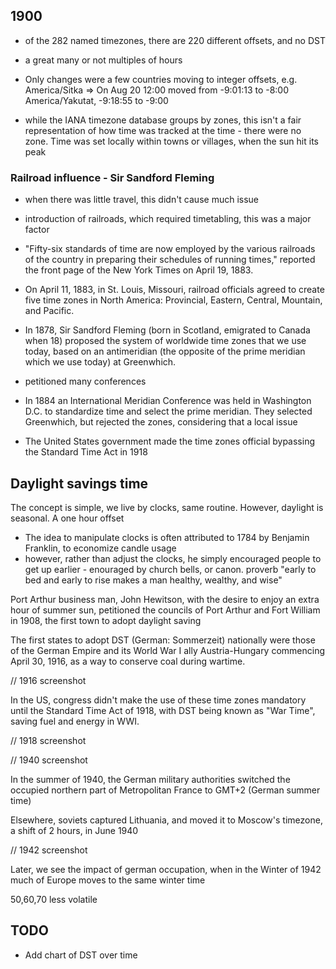 ## 1900

- of the 282 named timezones, there are 220 different offsets, and no DST
- a great many or not multiples of hours

- Only changes were a few countries moving to integer offsets,
  e.g. America/Sitka => On Aug 20 12:00 moved from -9:01:13 to -8:00
  America/Yakutat, -9:18:55 to -9:00

- while the IANA timezone database groups by zones, this isn't a fair representation of
  how time was tracked at the time - there were no zone. Time was set locally within towns or villages, when the sun hit its peak

### Railroad influence - Sir Sandford Fleming

- when there was little travel, this didn't cause much issue
- introduction of railroads, which required timetabling, this was a major factor

- "Fifty-six standards of time are now employed by the various railroads of the country in preparing their schedules of running times," reported the front page of the New York Times on April 19, 1883.

- On April 11, 1883, in St. Louis, Missouri, railroad officials agreed to create five time zones in North America: Provincial, Eastern, Central, Mountain, and Pacific.

- In 1878, Sir Sandford Fleming (born in Scotland, emigrated to Canada when 18) proposed the system of worldwide time zones that we use today, based on an antimeridian (the opposite of the prime meridian which we use today) at Greenwhich.

- petitioned many conferences

- In 1884 an International Meridian Conference was held in Washington D.C. to standardize time and select the prime meridian. They selected Greenwhich, but rejected the zones, considering that a local issue

- The United States government made the time zones official bypassing the Standard Time Act in 1918

## Daylight savings time

The concept is simple, we live by clocks, same routine. However, daylight is seasonal. A one hour offset

- The idea to manipulate clocks is often attributed to 1784 by Benjamin Franklin, to economize candle usage
- however, rather than adjust the clocks, he simply encouraged people to get up earlier - enouraged by
  church bells, or canon. proverb "early to bed and early to rise makes a man healthy, wealthy, and wise"

Port Arthur business man, John Hewitson, with the desire to enjoy an extra hour of summer sun, petitioned the councils of Port Arthur and Fort William in 1908, the first town to adopt daylight saving

The first states to adopt DST (German: Sommerzeit) nationally were those of the German Empire and its World War I ally Austria-Hungary commencing April 30, 1916, as a way to conserve coal during wartime.

// 1916 screenshot

In the US, congress didn't make the use of these time zones mandatory until the Standard Time Act of 1918, with DST being known as "War Time", saving fuel and energy in WWI.

// 1918 screenshot

// 1940 screenshot

In the summer of 1940, the German military authorities switched the occupied northern part of Metropolitan France to GMT+2 (German summer time)

Elsewhere, soviets captured Lithuania, and moved it to Moscow's timezone, a shift of 2 hours, in June 1940

// 1942 screenshot

Later, we see the impact of german occupation, when in the Winter of 1942 much of Europe moves to the same winter time

50,60,70 less volatile

## TODO

- Add chart of DST over time
